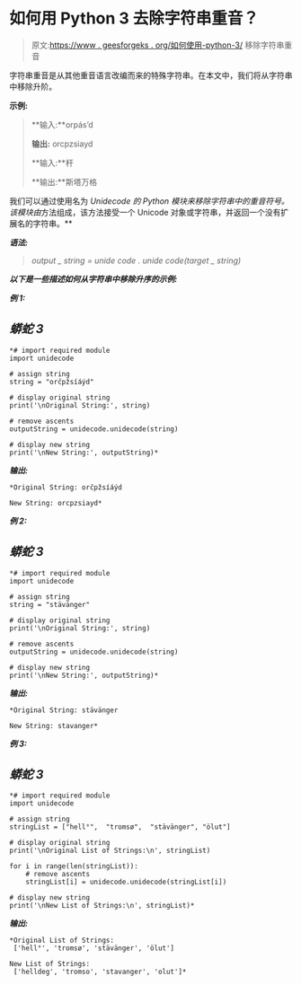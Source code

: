 # 如何用 Python 3 去除字符串重音？

> 原文:[https://www . geesforgeks . org/如何使用-python-3/](https://www.geeksforgeeks.org/how-to-remove-string-accents-using-python-3/) 移除字符串重音

字符串重音是从其他重音语言改编而来的特殊字符串。在本文中，我们将从字符串中移除升阶。

**示例:**

> **输入:**orpás’d
> 
> **输出:** orcpzsiayd
> 
> **输入:**杆
> 
> **输出:**斯塔万格

我们可以通过使用名为 *Unidecode 的 Python 模块来移除字符串中的重音符号。该模块由*方法组成，该方法接受一个 Unicode 对象或字符串，并返回一个没有扩展名的字符串。**

***语法:***

> *output _ string = unide code . unide code(target _ string)*

***以下是一些描述如何从字符串中移除升序的示例:***

***例 1:***

## *蟒蛇 3*

```
*# import required module
import unidecode

# assign string
string = "orčpžsíáýd"

# display original string
print('\nOriginal String:', string)

# remove ascents
outputString = unidecode.unidecode(string)

# display new string
print('\nNew String:', outputString)*
```

***输出:***

```
*Original String: orčpžsíáýd

New String: orcpzsiayd*
```

***例 2:***

## *蟒蛇 3*

```
*# import required module
import unidecode

# assign string
string = "stävänger"

# display original string
print('\nOriginal String:', string)

# remove ascents
outputString = unidecode.unidecode(string)

# display new string
print('\nNew String:', outputString)*
```

***输出:***

```
*Original String: stävänger

New String: stavanger*
```

***例 3:***

## *蟒蛇 3*

```
*# import required module
import unidecode

# assign string
stringList = ["hell°",  "tromsø",  "stävänger", "ölut"]

# display original string
print('\nOriginal List of Strings:\n', stringList)

for i in range(len(stringList)):
    # remove ascents
    stringList[i] = unidecode.unidecode(stringList[i])

# display new string
print('\nNew List of Strings:\n', stringList)*
```

***输出:***

```
*Original List of Strings:
 ['hell°', 'tromsø', 'stävänger', 'ölut']

New List of Strings:
 ['helldeg', 'tromso', 'stavanger', 'olut']*
```